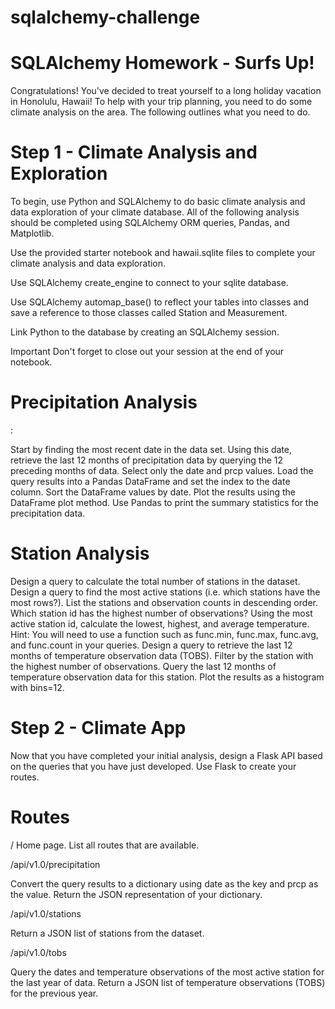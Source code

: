 # sqlalchemy-challenge

<h1>SQLAlchemy Homework - Surfs Up!</h1>

Congratulations! You've decided to treat yourself to a long holiday vacation in Honolulu, Hawaii! To help with your trip planning, you need to do some climate analysis on the area. The following outlines what you need to do.

<h1>Step 1 - Climate Analysis and Exploration</h1>
To begin, use Python and SQLAlchemy to do basic climate analysis and data exploration of your climate database. All of the following analysis should be completed using SQLAlchemy ORM queries, Pandas, and Matplotlib.

Use the provided starter notebook and hawaii.sqlite files to complete your climate analysis and data exploration.

Use SQLAlchemy create_engine to connect to your sqlite database.

Use SQLAlchemy automap_base() to reflect your tables into classes and save a reference to those classes called Station and Measurement.

Link Python to the database by creating an SQLAlchemy session.

Important Don't forget to close out your session at the end of your notebook.


<h1>Precipitation Analysis</h1>:

Start by finding the most recent date in the data set.
Using this date, retrieve the last 12 months of precipitation data by querying the 12 preceding months of data.
Select only the date and prcp values.
Load the query results into a Pandas DataFrame and set the index to the date column.
Sort the DataFrame values by date.
Plot the results using the DataFrame plot method.
Use Pandas to print the summary statistics for the precipitation data.

<h1>Station Analysis</h1>

Design a query to calculate the total number of stations in the dataset.
Design a query to find the most active stations (i.e. which stations have the most rows?).
List the stations and observation counts in descending order.
Which station id has the highest number of observations?
Using the most active station id, calculate the lowest, highest, and average temperature.
Hint: You will need to use a function such as func.min, func.max, func.avg, and func.count in your queries.
Design a query to retrieve the last 12 months of temperature observation data (TOBS).
Filter by the station with the highest number of observations.
Query the last 12 months of temperature observation data for this station.
Plot the results as a histogram with bins=12.


<h1>Step 2 - Climate App</h1>
Now that you have completed your initial analysis, design a Flask API based on the queries that you have just developed.
Use Flask to create your routes.


<h1>Routes</h1>
/
Home page.
List all routes that are available.


/api/v1.0/precipitation

Convert the query results to a dictionary using date as the key and prcp as the value.
Return the JSON representation of your dictionary.


/api/v1.0/stations

Return a JSON list of stations from the dataset.


/api/v1.0/tobs

Query the dates and temperature observations of the most active station for the last year of data.
Return a JSON list of temperature observations (TOBS) for the previous year.
